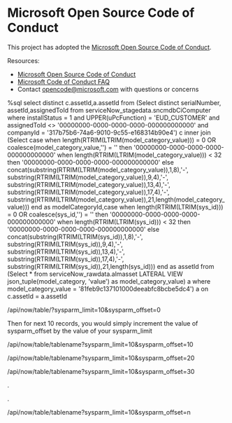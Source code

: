 # Microsoft Open Source Code of Conduct

This project has adopted the [Microsoft Open Source Code of Conduct](https://opensource.microsoft.com/codeofconduct/).

Resources:

- [Microsoft Open Source Code of Conduct](https://opensource.microsoft.com/codeofconduct/)
- [Microsoft Code of Conduct FAQ](https://opensource.microsoft.com/codeofconduct/faq/)
- Contact [opencode@microsoft.com](mailto:opencode@microsoft.com) with questions or concerns


%sql
select distinct c.assetId,a.assetId from
(Select distinct serialNumber, assetId,assignedToId from serviceNow_stagedata.sncmdbCiComputer where installStatus = 1 and UPPER(uPcFunction) = 'EUD_CUSTOMER' and assignedToId <> '00000000-0000-0000-0000-000000000000' and companyId = '317b75b6-74a6-9010-9c55-e168314b90e4') c 
inner join 
(Select case when length(RTRIM(LTRIM(model_category_value))) = 0 OR coalesce(model_category_value,'') = '' then '00000000-0000-0000-0000-000000000000' 
               when length(RTRIM(LTRIM(model_category_value))) < 32 then '00000000-0000-0000-0000-000000000000' else
               concat(substring(RTRIM(LTRIM(model_category_value)),1,8),'-',
                      substring(RTRIM(LTRIM(model_category_value)),9,4),'-',
                      substring(RTRIM(LTRIM(model_category_value)),13,4),'-',
                      substring(RTRIM(LTRIM(model_category_value)),17,4),'-',
                      substring(RTRIM(LTRIM(model_category_value)),21,length(model_category_value))) end as modelCategoryId,case when length(RTRIM(LTRIM(sys_id))) = 0 OR coalesce(sys_id,'') = '' then '00000000-0000-0000-0000-000000000000' 
               when length(RTRIM(LTRIM(sys_id))) < 32 then '00000000-0000-0000-0000-000000000000' else
               concat(substring(RTRIM(LTRIM(sys_id)),1,8),'-',
                      substring(RTRIM(LTRIM(sys_id)),9,4),'-',
                      substring(RTRIM(LTRIM(sys_id)),13,4),'-',
                      substring(RTRIM(LTRIM(sys_id)),17,4),'-',
                      substring(RTRIM(LTRIM(sys_id)),21,length(sys_id))) end as assetId
from (Select * from serviceNow_rawdata.almasset
                 LATERAL VIEW json_tuple(model_category, 'value') as model_category_value) a
                 where 
model_category_value = '81feb9c137101000deeabfc8bcbe5dc4') a
on c.assetId = a.assetId



/api/now/table/<tablename>?sysparm_limit=10&sysparm_offset=0


Then for next 10 records, you would simply increment the value of sysparm_offset by the value of your sysparm_limit

/api/now/table/tablename?sysparm_limit=10&sysparm_offset=10

/api/now/table/tablename?sysparm_limit=10&sysparm_offset=20

/api/now/table/tablename?sysparm_limit=10&sysparm_offset=30

.

.

/api/now/table/tablename?sysparm_limit=10&sysparm_offset=n
